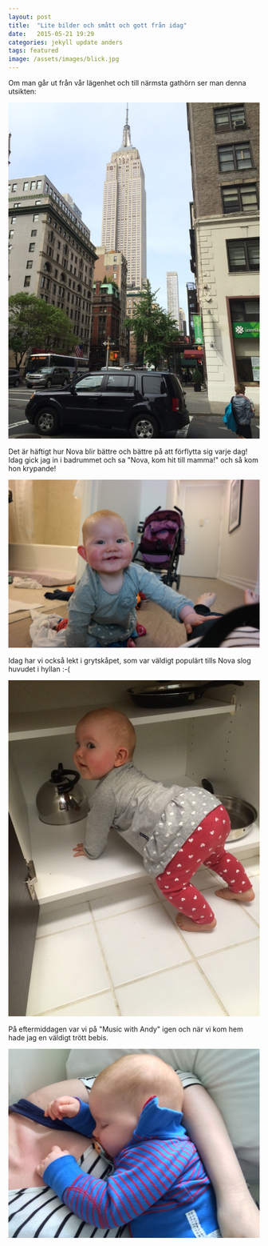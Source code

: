 ```yaml
---
layout: post
title:  "Lite bilder och smått och gott från idag"
date:   2015-05-21 19:29
categories: jekyll update anders
tags: featured
image: /assets/images/blick.jpg
---
```

Om man går ut från vår lägenhet och till närmsta gathörn ser man denna utsikten:

![Empire state building](/assets/images/empirestate.jpg "")

Det är häftigt hur Nova blir bättre och bättre på att förflytta sig varje dag! Idag gick jag in i badrummet och sa "Nova, kom hit till mamma!" och så kom hon krypande! 

![Krypande bebis!](/assets/images/krypis.jpg "")

Idag har vi också lekt i grytskåpet, som var väldigt populärt tills Nova slog huvudet i hyllan :-(

![Bebis i grytskåpet](/assets/images/grytor.jpg "")

På eftermiddagen var vi på "Music with Andy" igen och när vi kom hem hade jag en väldigt trött bebis.

![En liten tröttis](/assets/images/gladis.jpg "")



